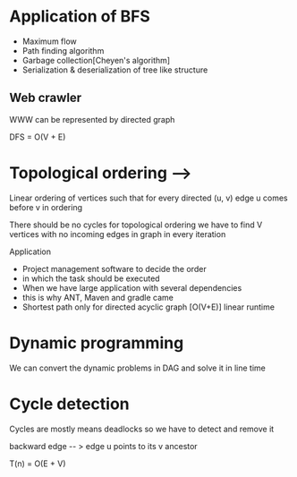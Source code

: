 # Application of BFS
- Maximum flow
- Path finding algorithm
- Garbage collection[Cheyen's algorithm]
- Serialization & deserialization of tree  like structure

## Web crawler
WWW can be represented by directed graph

DFS = O(V + E)

# Topological ordering --> 

Linear ordering of vertices such that for every directed (u, v)
edge u comes before v in ordering

There should be no cycles for topological ordering
we have to find V vertices with no incoming edges in graph in every iteration

Application 
- Project management software to decide the order
- in which the task should be executed
- When we have large application with several dependencies
- this is why ANT, Maven and gradle came
- Shortest path only for directed acyclic graph [O(V+E)] linear runtime

# Dynamic programming
We can convert the dynamic problems in DAG and solve it in line time

# Cycle detection

Cycles are mostly means deadlocks so we have to detect and remove it

backward edge -- > edge u points to its v ancestor

T(n) = O(E + V)



